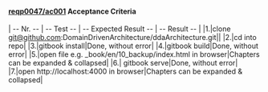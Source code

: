 #### [reqp0047/ac001](https://github.com/DomainDrivenArchitecture/ddaRequirement/blob/master/en/quality/req0047/ac001.md) Acceptance Criteria

| -- Nr. -- | -- Test -- | -- Expected Result -- | -- Result -- |
|1.|clone git@github.com:DomainDrivenArchitecture/ddaArchitecture.git||
|2.|cd into repo|
|3.|gitbook install|Done, without error|
|4.|gitbook build|Done, without error|
|5.|open file e.g. _book/en/10_backup/index.html in browser|Chapters can be expanded & collapsed|
|6.| gitbook serve|Done, without error|
|7.|open http://localhost:4000 in browser|Chapters can be expanded & collapsed|